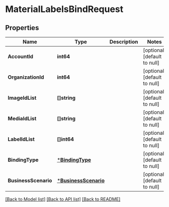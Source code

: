 # MaterialLabelsBindRequest

## Properties
Name | Type | Description | Notes
------------ | ------------- | ------------- | -------------
**AccountId** | **int64** |  | [optional] [default to null]
**OrganizationId** | **int64** |  | [optional] [default to null]
**ImageIdList** | **[]string** |  | [optional] [default to null]
**MediaIdList** | **[]string** |  | [optional] [default to null]
**LabelIdList** | **[]int64** |  | [optional] [default to null]
**BindingType** | [***BindingType**](BindingType.md) |  | [optional] [default to null]
**BusinessScenario** | [***BusinessScenario**](BusinessScenario.md) |  | [optional] [default to null]

[[Back to Model list]](../README.md#documentation-for-models) [[Back to API list]](../README.md#documentation-for-api-endpoints) [[Back to README]](../README.md)


